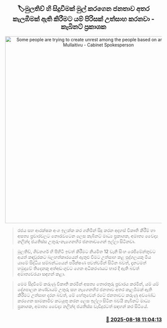 <p align='center'><b><h2 align='center' title='Some people are trying to create unrest among the people based on an incident in Mullaitivu - Cabinet Spokesperson'>🏷මුලතිව් හි සිදුවීමක් මුල් කරගෙන ජනතාව අතර කැලඹීමක් ඇති කිරීමට යම් පිරිසක් උත්සාහ කරනවා - කැබිනට් ප්‍රකාශක</h2></b></p>
<p align='center'><img src='https://helakuru.sgp1.cdn.digitaloceanspaces.com/esana/images/lib/nalinda-jayathissa-medical-preess.jpg' width='600' alt='Some people are trying to create unrest among the people based on an incident in Mullaitivu - Cabinet Spokesperson'></p>

> රජය සහ ආරක්ෂක අංශ ඉලක්ක කර ගනිමින් සිදු කරන අදහස් විකෘති කිරීම් හා අසත්‍ය ප්‍රචාරවලට නොරැවටෙන ලෙස කැබිනට් මාධ්‍ය ප්‍රකාශක, අමාත්‍ය වෛද්‍ය නලින්ද ජයතිස්ස උතුරු-නැගෙනහිර ජනතාවගෙන් ඉල්ලා සිටිනවා.

> මුලතිව්, ශිවනගර් හි පිහිටි ඉවත් කිරීමට නියමිත 12 වැනි සිංහ රෙජිමේන්තුවට අයත් කඳවුරකට බලහත්කාරයෙන් ඇතුළු වීමට උත්සාහ කළ පුද්ගලයකු මිය යාමේ සිද්ධිය සම්බන්ධයෙන් පරීක්ෂණ පවත්වමින් සිටින බවත්, දැනටමත් හමුදාවේ තිදෙනකු අත්අඩංගුවට ගෙන අධිකරණයට භාර දී ඇති බවත් අමාත්‍යවරයා සඳහන් කළා.

> මෙම සිදුවීමේ කරුණු විකෘති කරමින් අසත්‍ය තොරතුරු ප්‍රචාරය කරමින්, යම් යම් දේශපාලන කණ්ඩායම් උතුරු සහ නැගෙනහිර ජනතාව අතර කැලඹීමක් ඇති කිරීමට උත්සාහ දරන බවත්, මේ හේතුවෙන් රටේ ජනතාවට කරුණු අවබෝධ කරගෙන සාමකාමීව කටයුතු කරන ලෙස ඉල්ලා සිටින බවයි කැබිනට් මාධ්‍ය ප්‍රකාශක, අමාත්‍ය වෛද්‍ය නලින්ද ජයතිස්ස වැඩිදුරටත් සඳහන් කර සිටියේ.



<h3 align='right'><a href='https://www.helakuru.lk/esana/p/112767/'>📅 2025-08-18 11:04:13</a></h3>
